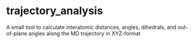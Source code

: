 # trajectory_analysis
A small tool to calculate interatomic distances, angles, dihedrals, and out-of-plane angles along the MD trajectory in XYZ-format
